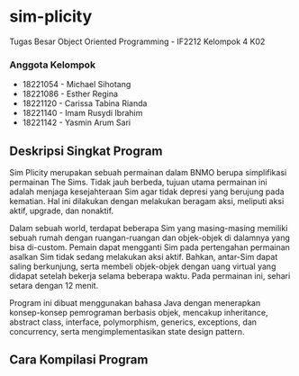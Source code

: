 # sim-plicity
Tugas Besar Object Oriented Programming - IF2212 Kelompok 4 K02

### Anggota Kelompok
* 18221054 - Michael Sihotang
* 18221086 - Esther Regina
* 18221120 - Carissa Tabina Rianda
* 18221140 - Imam Rusydi Ibrahim
* 18221142 - Yasmin Arum Sari

## Deskripsi Singkat Program
Sim Plicity merupakan sebuah permainan dalam BNMO berupa simplifikasi permainan The Sims. Tidak jauh berbeda, tujuan utama permainan ini adalah menjaga kesejahteraan Sim agar tidak depresi yang berujung pada kematian. Hal ini dilakukan dengan melakukan beragam aksi, meliputi aksi aktif, upgrade, dan nonaktif.

Dalam sebuah world, terdapat beberapa Sim yang masing-masing memiliki sebuah rumah dengan ruangan-ruangan dan objek-objek di dalamnya yang bisa di-custom. Pemain dapat mengganti Sim pada pertengahan permainan asalkan Sim tidak sedang melakukan aksi aktif. Bahkan, antar-Sim dapat saling berkunjung, serta membeli objek-objek dengan uang virtual yang didapat setelah bekerja selama beberapa waktu. Pada permainan ini, sehari setara dengan 12 menit.

Program ini dibuat menggunakan bahasa Java dengan menerapkan konsep-konsep pemrograman berbasis objek, mencakup inheritance, abstract class, interface, polymorphism, generics, exceptions, dan concurrency, serta mengimplementasikan state design pattern.

## Cara Kompilasi Program
